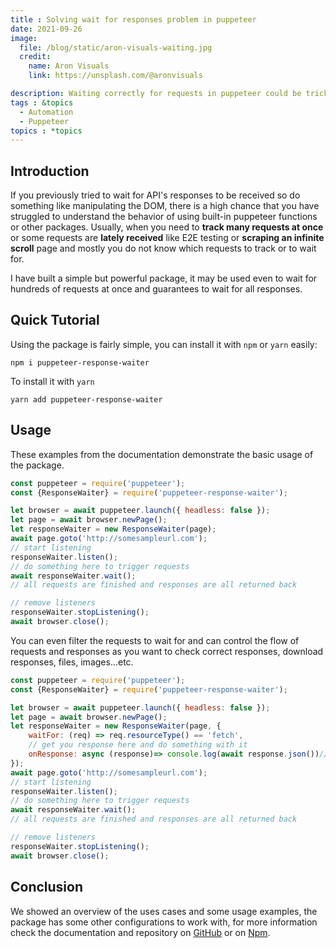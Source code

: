 ```yaml
---
title : Solving wait for responses problem in puppeteer
date: 2021-09-26
image:
  file: /blog/static/aron-visuals-waiting.jpg
  credit:
    name: Aron Visuals
    link: https://unsplash.com/@aronvisuals

description: Waiting correctly for requests in puppeteer could be tricky, this package ensures waiting for all outgoing requests.
tags : &topics
  - Automation
  - Puppeteer
topics : *topics
---
```


## Introduction

If you previously tried to wait for API's responses to be received so do something like manipulating the DOM, there is a high chance that you have struggled to understand the behavior of using built-in puppeteer functions or other packages. Usually, when you need to **track many requests at once** or some requests are **lately received** like E2E testing or **scraping an infinite scroll** page and mostly you do not know which requests to track or to wait for.

I have built a simple but powerful package, it may be used even to wait for hundreds of requests at once and guarantees to wait for all responses.

## Quick Tutorial

Using the package is fairly simple, you can install it with `npm` or `yarn` easily:

    npm i puppeteer-response-waiter

To install it with `yarn`

    yarn add puppeteer-response-waiter

## Usage

These examples from the documentation demonstrate the basic usage of the package.

```js
const puppeteer = require('puppeteer');
const {ResponseWaiter} = require('puppeteer-response-waiter');

let browser = await puppeteer.launch({ headless: false });
let page = await browser.newPage();
let responseWaiter = new ResponseWaiter(page);
await page.goto('http://somesampleurl.com');
// start listening
responseWaiter.listen();
// do something here to trigger requests
await responseWaiter.wait();
// all requests are finished and responses are all returned back

// remove listeners
responseWaiter.stopListening();
await browser.close();

```

You can even filter the requests to wait for and can control the flow of requests and responses as you want to check correct responses, download responses, files, images...etc.

```js
const puppeteer = require('puppeteer');
const {ResponseWaiter} = require('puppeteer-response-waiter');

let browser = await puppeteer.launch({ headless: false });
let page = await browser.newPage();
let responseWaiter = new ResponseWaiter(page, {
    waitFor: (req) => req.resourceType() == 'fetch',
    // get you response here and do something with it
    onResponse: async (response)=> console.log(await response.json())// do something with response
});
await page.goto('http://somesampleurl.com');
// start listening
responseWaiter.listen();
// do something here to trigger requests
await responseWaiter.wait();
// all requests are finished and responses are all returned back

// remove listeners
responseWaiter.stopListening();
await browser.close();

```

## Conclusion

We showed an overview of the uses cases and some usage examples, the package has some other configurations to work with, for more information check the documentation and repository on [GitHub](https://github.com/samyouaret/puppeteer-response-waiter/) or on [Npm](https://www.npmjs.com/package/puppeteer-response-waiter).